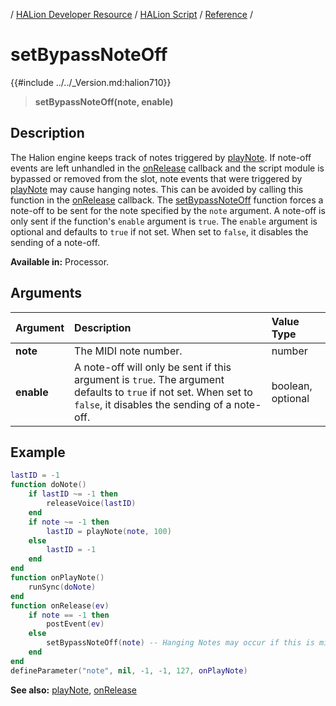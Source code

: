 / [HALion Developer Resource](../../HALion-Developer-Resource.md) / [HALion Script](./HALion-Script.md) / [Reference](./Reference.md) /

# setBypassNoteOff

{{#include ../../_Version.md:halion710}}

>**setBypassNoteOff(note, enable)**

## Description

The Halion engine keeps track of notes triggered by [playNote](./playNote.md). If note-off events are left unhandled in the [onRelease](./onRelease.md) callback and the script module is bypassed or removed from the slot, note events that were triggered by [playNote](./playNote.md) may cause hanging notes. This can be avoided by calling this function in the [onRelease](./onRelease.md) callback. The [setBypassNoteOff](#setbypassnoteoff) function forces a note-off to be sent for the note specified by the ``note`` argument. A note-off is only sent if the function's ``enable`` argument is ``true``. The ``enable`` argument is optional and defaults to ``true`` if not set. When set to ``false``, it disables the sending of a note-off.

**Available in:** Processor.

## Arguments

|Argument|Description|Value Type|
|:-|:-|:-|
|**note**|The MIDI note number.|number|
|**enable**|A note-off will only be sent if this argument is ``true``. The argument defaults to ``true`` if not set. When set to ``false``, it disables the sending of a note-off.|boolean, optional|

## Example

```lua
lastID = -1
function doNote()
    if lastID ~= -1 then
        releaseVoice(lastID)
    end
    if note ~= -1 then
        lastID = playNote(note, 100)
    else
        lastID = -1
    end
end
function onPlayNote()
    runSync(doNote)
end
function onRelease(ev)
    if note == -1 then
        postEvent(ev)
    else
        setBypassNoteOff(note) -- Hanging Notes may occur if this is missing.
    end
end
defineParameter("note", nil, -1, -1, 127, onPlayNote) 
```

**See also:** [playNote](./playNote.md), [onRelease](./onRelease.md)